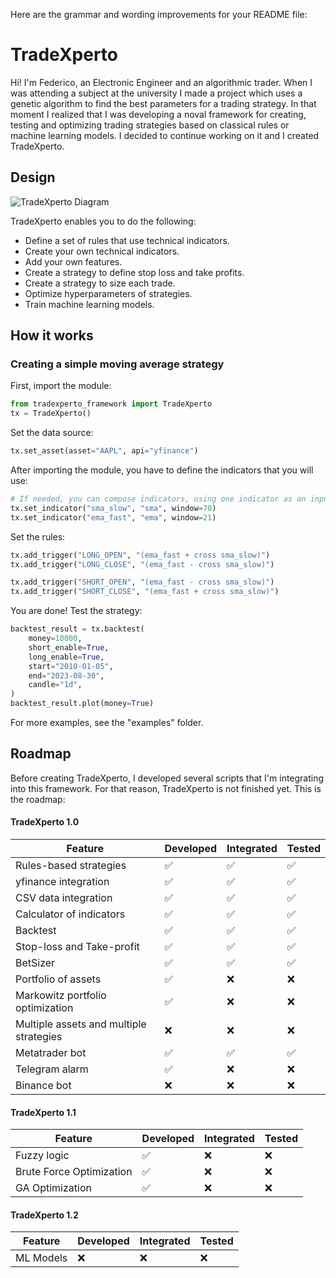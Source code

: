 Here are the grammar and wording improvements for your README file:

# TradeXperto

Hi! I'm Federico, an Electronic Engineer and an algorithmic trader. When I was attending a subject at the university I made a project which uses a genetic algorithm to find the best parameters for a trading strategy. In that moment I realized that I was developing a noval framework for creating, testing and optimizing trading strategies based on classical rules or machine learning models. I decided to continue working on it and I created TradeXperto.

## Design
![TradeXperto Diagram](https://github.com/fedegonzalezit/tradexperto/assets/65198435/c0b350c8-5c56-4128-9cc6-afd6908bf1d1)

TradeXperto enables you to do the following:
- Define a set of rules that use technical indicators.
- Create your own technical indicators.
- Add your own features.
- Create a strategy to define stop loss and take profits.
- Create a strategy to size each trade.
- Optimize hyperparameters of strategies.
- Train machine learning models.

## How it works
### Creating a simple moving average strategy
First, import the module:

```python
from tradexperto_framework import TradeXperto
tx = TradeXperto()
```

Set the data source:
```python
tx.set_asset(asset="AAPL", api="yfinance")
```

After importing the module, you have to define the indicators that you will use:
```python
# If needed, you can compose indicators, using one indicator as an input for another.
tx.set_indicator("sma_slow", "sma", window=70)
tx.set_indicator("ema_fast", "ema", window=21)
```

Set the rules:
```python
tx.add_trigger("LONG_OPEN", "(ema_fast + cross sma_slow)")
tx.add_trigger("LONG_CLOSE", "(ema_fast - cross sma_slow)")

tx.add_trigger("SHORT_OPEN", "(ema_fast - cross sma_slow)")
tx.add_trigger("SHORT_CLOSE", "(ema_fast + cross sma_slow)")
```

You are done! Test the strategy:
```python
backtest_result = tx.backtest(
    money=10000,
    short_enable=True,
    long_enable=True,
    start="2010-01-05",
    end="2023-08-30",
    candle="1d",
)
backtest_result.plot(money=True)
```

For more examples, see the "examples" folder.

## Roadmap
Before creating TradeXperto, I developed several scripts that I'm integrating into this framework. For that reason, TradeXperto is not finished yet. This is the roadmap:

#### TradeXperto 1.0
| Feature                  | Developed | Integrated | Tested |
|--------------------------|----------------|----------------|---------------|
| Rules-based strategies   | :white_check_mark: | :white_check_mark: | :white_check_mark: |
| yfinance integration     | :white_check_mark: | :white_check_mark: | :white_check_mark: |
| CSV data integration     | :white_check_mark: | :white_check_mark: | :white_check_mark: |
| Calculator of indicators | :white_check_mark: | :white_check_mark: | :white_check_mark: |
| Backtest                 | :white_check_mark: | :white_check_mark: | :white_check_mark: |
| Stop-loss and Take-profit | :white_check_mark: | :white_check_mark: | :white_check_mark: |
| BetSizer                 | :white_check_mark: | :white_check_mark: | :white_check_mark: |
| Portfolio of assets      | :white_check_mark: | :x: | :x: |
| Markowitz portfolio optimization | :white_check_mark: | :x: | :x: |
| Multiple assets and multiple strategies | :x: | :x: | :x: |
| Metatrader bot | :white_check_mark: | :white_check_mark: | :white_check_mark: |
| Telegram alarm | :white_check_mark: | :x: | :x: |
| Binance bot | :x: | :x: | :x: |

#### TradeXperto 1.1
| Feature                  | Developed | Integrated | Tested |
|--------------------------|----------------|----------------|---------------|
| Fuzzy logic | :white_check_mark: | :x: | :x: |
| Brute Force Optimization | :white_check_mark: | :x: | :x: |
| GA Optimization | :white_check_mark: | :x: | :x: |

#### TradeXperto 1.2
| Feature                  | Developed | Integrated | Tested |
|--------------------------|----------------|----------------|---------------|
| ML Models | :x: | :x: | :x: |

